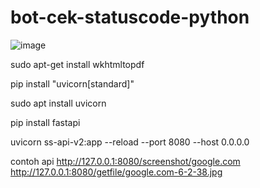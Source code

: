 # bot-cek-statuscode-python

![image](https://github.com/agungsoboru/bot-cek-statuscode-python/blob/main/Capture.JPG)

sudo apt-get install wkhtmltopdf

pip install "uvicorn[standard]"

sudo apt install uvicorn

pip install fastapi

uvicorn ss-api-v2:app --reload --port 8080 --host 0.0.0.0


contoh api
http://127.0.0.1:8080/screenshot/google.com
http://127.0.0.1:8080/getfile/google.com-6-2-38.jpg
